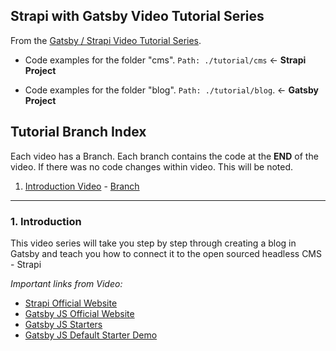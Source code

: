 ## Strapi with Gatsby Video Tutorial Series

From the [Gatsby / Strapi Video Tutorial Series](https://youtu.be/It4PRFJJaF0).

-   Code examples for the folder "cms". `Path: ./tutorial/cms` <- **Strapi Project**

-   Code examples for the folder "blog". `Path: ./tutorial/blog`. <- **Gatsby Project**

## Tutorial Branch Index

Each video has a Branch. Each branch contains the code at the **END** of the video. If there was no code changes within video. This will be noted.

1. [Introduction Video](https://youtu.be/It4PRFJJaF0) - [Branch]()

---

### 1. Introduction

This video series will take you step by step through creating a blog in Gatsby and teach you how to connect it to the open sourced headless CMS - Strapi

_Important links from Video:_

-   [Strapi Official Website](https://strapi.io/)
-   [Gatsby JS Official Website](https://www.gatsbyjs.org/)
-   [Gatsby JS Starters](https://www.gatsbyjs.org/starters/?v=2)
-   [Gatsby JS Default Starter Demo](https://gatsby-starter-default-demo.netlify.com/)
